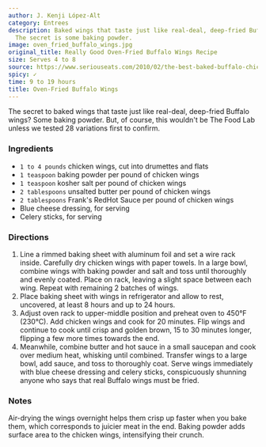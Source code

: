 ```yaml
---
author: J. Kenji López-Alt
category: Entrees
description: Baked wings that taste just like real-deal, deep-fried Buffalo wings.
  The secret is some baking powder.
image: oven_fried_buffalo_wings.jpg
original_title: Really Good Oven-Fried Buffalo Wings Recipe
size: Serves 4 to 8
source: https://www.seriouseats.com/2010/02/the-best-baked-buffalo-chicken-wings-in-oven-not-fried-appetizers.html
spicy: ✓
time: 9 to 19 hours
title: Oven-Fried Buffalo Wings
---
```

The secret to baked wings that taste just like real-deal, deep-fried Buffalo wings? Some baking powder. But, of course, this wouldn't be The Food Lab unless we tested 28 variations first to confirm.

### Ingredients

* `1 to 4 pounds` chicken wings, cut into drumettes and flats
* `1 teaspoon` baking powder per pound of chicken wings
* `1 teaspoon` kosher salt per pound of chicken wings
* `2 tablespoons` unsalted butter per pound of chicken wings
* `2 tablespoons` Frank's RedHot Sauce per pound of chicken wings
* Blue cheese dressing, for serving
* Celery sticks, for serving

### Directions

1. Line a rimmed baking sheet with aluminum foil and set a wire rack inside. Carefully dry chicken wings with paper towels. In a large bowl, combine wings with baking powder and salt and toss until thoroughly and evenly coated. Place on rack, leaving a slight space between each wing. Repeat with remaining 2 batches of wings.
2. Place baking sheet with wings in refrigerator and allow to rest, uncovered, at least 8 hours and up to 24 hours.
3. Adjust oven rack to upper-middle position and preheat oven to 450°F (230°C). Add chicken wings and cook for 20 minutes. Flip wings and continue to cook until crisp and golden brown, 15 to 30 minutes longer, flipping a few more times towards the end.
4. Meanwhile, combine butter and hot sauce in a small saucepan and cook over medium heat, whisking until combined. Transfer wings to a large bowl, add sauce, and toss to thoroughly coat. Serve wings immediately with blue cheese dressing and celery sticks, conspicuously shunning anyone who says that real Buffalo wings must be fried.

### Notes

Air-drying the wings overnight helps them crisp up faster when you bake them, which corresponds to juicier meat in the end. Baking powder adds surface area to the chicken wings, intensifying their crunch.